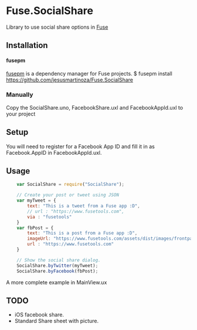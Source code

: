 # Fuse.SocialShare
Library to use social share options in [Fuse](http://www.fusetools.com/)

## Installation
#### fusepm
[fusepm](https://github.com/bolav/fusepm) is a dependency manager for Fuse projects.
    $ fusepm install https://github.com/jesusmartinoza/Fuse.SocialShare

### Manually
Copy the SocialShare.uno, FacebookShare.uxl and FacebookAppId.uxl to your project

## Setup
You will need to register for a Facebook App ID and fill it in as Facebook.AppID in FacebookAppId.uxl.

## Usage
```javascript
    var SocialShare = require("SocialShare");

    // Create your post or tweet using JSON
    var myTweet = {
        text: "This is a tweet from a Fuse app :D",
        // url : "https://www.fusetools.com",
        via : "fusetools"
    }
    var fbPost = {
        text: "This is a post from a Fuse app :D",
        imageUrl: "https://www.fusetools.com/assets/dist/images/frontpage/showcases@2x.png",
        url : "https://www.fusetools.com"
    }

    // Show the social share dialog.
    SocialShare.byTwitter(myTweet);
    SocialShare.byFacebook(fbPost);
```
A more complete example in MainView.ux

## TODO
* iOS facebook share.
* Standard Share sheet with picture.
